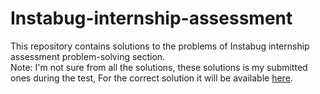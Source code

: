 # Instabug-internship-assessment
This repository contains solutions to the problems of Instabug internship assessment problem-solving section.<br/>
Note: I'm not sure from all the solutions, these solutions is my submitted ones during the test, For the correct solution it will be available [here](https://www.youtube.com/watch?v=JrEsP8t0EU0).


